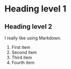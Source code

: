 # Heading level 1

## Heading level 2

I really like using Markdown.

1. First item
2. Second item
3. Third item
4. Fourth item
